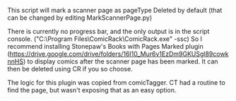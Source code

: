 This script will mark a scanner page as pageType Deleted by default (that can be changed by editing MarkScannerPage.py)

There is currently no progress bar, and the only output is in the script console. ("C:\Program Files\ComicRack\ComicRack.exe" -ssc) So I recommend installing Stonepaw's Books with Pages Marked plugin (https://drive.google.com/drive/folders/16I10_Mur6v1EzDm9GKUSgl89cowknnHS) to display comics after the scanner page has been marked. It can then be deleted using CR if you so choose.

The logic for this plugin was copied from comicTagger. CT had a routine to find the page, but wasn't exposing that as an easy option.
